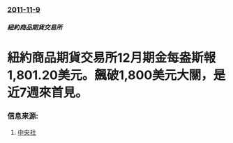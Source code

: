 ### [2011-11-9](/news/2011/11/9/index.md)

##### 紐約商品期貨交易所
#  紐約商品期貨交易所12月期金每盎斯報1,801.20美元。飆破1,800美元大關，是近7週來首見。




### 信息来源:

1. [中央社](https://web.archive.org/web/20160304120901/http://www2.cna.com.tw/ShowNews/Detail.aspx?pNewsID=201111090017&pType0=aALL&pTypeSel=0)
